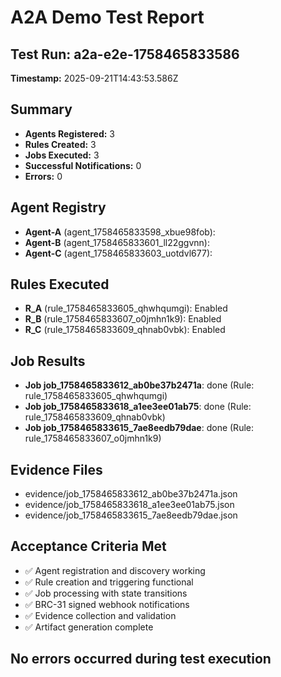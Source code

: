 # A2A Demo Test Report

## Test Run: a2a-e2e-1758465833586
**Timestamp:** 2025-09-21T14:43:53.586Z

## Summary
- **Agents Registered:** 3
- **Rules Created:** 3
- **Jobs Executed:** 3
- **Successful Notifications:** 0
- **Errors:** 0

## Agent Registry
- **Agent-A** (agent_1758465833598_xbue98fob): 
- **Agent-B** (agent_1758465833601_ll22ggvnn): 
- **Agent-C** (agent_1758465833603_uotdvl677): 

## Rules Executed
- **R_A** (rule_1758465833605_qhwhqumgi): Enabled
- **R_B** (rule_1758465833607_o0jmhn1k9): Enabled
- **R_C** (rule_1758465833609_qhnab0vbk): Enabled

## Job Results
- **Job job_1758465833612_ab0be37b2471a**: done (Rule: rule_1758465833605_qhwhqumgi)
- **Job job_1758465833618_a1ee3ee01ab75**: done (Rule: rule_1758465833609_qhnab0vbk)
- **Job job_1758465833615_7ae8eedb79dae**: done (Rule: rule_1758465833607_o0jmhn1k9)

## Evidence Files
- evidence/job_1758465833612_ab0be37b2471a.json
- evidence/job_1758465833618_a1ee3ee01ab75.json
- evidence/job_1758465833615_7ae8eedb79dae.json

## Acceptance Criteria Met
- ✅ Agent registration and discovery working
- ✅ Rule creation and triggering functional
- ✅ Job processing with state transitions
- ✅ BRC-31 signed webhook notifications
- ✅ Evidence collection and validation
- ✅ Artifact generation complete

## No errors occurred during test execution

